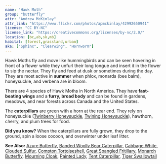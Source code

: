 ```yaml
---
name: "Hawk Moth"
group: "butterfly"
attr: "Andrew McKinlay"
attr_link: "https://www.flickr.com/photos/apmckinlay/42992650941"
license: "CC BY-NC"
license_link: "https://creativecommons.org/licenses/by-nc/2.0/"
location: [bc,ab,sk,mb]
habitat: [forest,grassland,urban]
aka: ["Sphinx", "Clearwing", "Hornworm"]
---
```

Hawk Moths fly and move like hummingbirds and can be seen hovering in front of a flower while they unfurl their long tongue and insert it in the flower to sip the nectar. They fly and feed at dusk or sometimes during the day. They are most active in **summer** when phlox, monarda (bee balm), honeysuckle, and verbena are in bloom.

There are 4 species of Hawk Moths in North America. They have **fast-beating wings** and a **furry, broad body** and can be found in gardens, meadows, and near forests across Canada and the United States.

The **caterpillars** are green with a horn at the rear end. They rely on honeysuckle ([Twinberry Honeysuckle](/trees/twibhon), [Twining Honeysuckle](/trees/twinhon)), hawthorn, cherry, and plum trees for food.

**Did you know?** When the caterpillars are fully grown, they drop to the ground, spin a loose cocoon, and overwinter under leaf litter.

<!-- generated, do not edit -->
**See Also:**
[Azure Butterfly](/insects/azurebut),
[Banded Woolly Bear Caterpillar](/insects/bandwb),
[Cabbage White](/insects/cabbgwht),
[Clouded Sulfur](/insects/cloudsulf),
[Compton Tortoiseshell](/insects/comptort),
[Great Spangled Fritillary](/insects/greatfrit),
[Monarch Butterfly](/insects/monarch),
[Mourning Cloak](/insects/mournbut),
[Painted Lady](/insects/paintbut),
[Tent Caterpillar](/insects/tentcat),
[Tiger Swallowtail](/insects/tigerbut)
